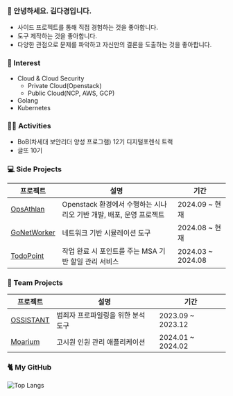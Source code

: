 ### 👾 안녕하세요. 김다경입니다.
- 사이드 프로젝트를 통해 직접 경험하는 것을 좋아합니다.
- 도구 제작하는 것을 좋아합니다.
- 다양한 관점으로 문제를 파악하고 자신만의 결론을 도출하는 것을 좋아합니다. 

### 👀 Interest
- Cloud & Cloud Security
  - Private Cloud(Openstack)
  - Public Cloud(NCP, AWS, GCP)
- Golang
- Kubernetes

### 🕺🏻 Activities
- BoB(차세대 보안리더 양성 프로그램) 12기 디지털포렌식 트랙
- 글또 10기

### 💻 Side Projects

|프로젝트|설명|기간|
|---|---|---|
|[OpsAthlan](https://github.com/S0okJu/OpsAthlan)|Openstack 환경에서 수행하는 시나리오 기반 개발, 배포, 운영 프로젝트 | 2024.09 ~ 현재 | 
|[GoNetWorker](https://github.com/S0okJu/GoNetWorker)| 네트워크 기반 시뮬레이션 도구|2024.08 ~ 현재|
|[TodoPoint](https://github.com/S0okJu/TodoPoint-Server)| 작업 완료 시 포인트를 주는 MSA 기반 할일 관리 서비스 | 2024.03 ~ 2024.08|

### 👥 Team Projects

|프로젝트|설명|기간|
|---|---|---|
|[OSSISTANT](https://github.com/ICHEaccount/Ossistant)|범죄자 프로파일링을 위한 분석 도구 |2023.09 ~ 2023.12 |
|[Moarium](https://github.com/Moarium/Moarium)|고시원 인원 관리 애플리케이션| 2024.01 ~ 2024.02 | 

### 🐈 My GitHub 

![Top Langs](https://github-readme-stats.vercel.app/api/top-langs/?username=s0okju&layout=compact&exclude_repo=D7MeKz.github.io,Portscan.chosun.final&hide=Mustache,Smarty,html)
